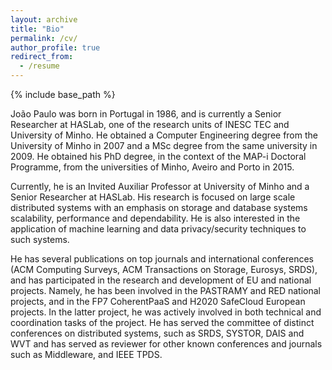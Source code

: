 ```yaml
---
layout: archive
title: "Bio"
permalink: /cv/
author_profile: true
redirect_from:
  - /resume
---
```


{% include base_path %}

João Paulo was born in Portugal in 1986, and is currently a Senior Researcher at HASLab, one of the research units of INESC TEC and University of Minho. He obtained a Computer Engineering degree from the University of Minho in 2007 and a MSc degree from the same university in 2009. He obtained his PhD degree, in the context of the MAP-i Doctoral Programme, from the universities of Minho, Aveiro and Porto in 2015.

Currently, he is an Invited Auxiliar Professor at University of Minho and a Senior Researcher at HASLab. His research is focused on large scale distributed systems with an emphasis on storage and database systems scalability, performance and dependability. He is also interested in the application of machine learning and data privacy/security techniques to such systems.

He has several publications on top journals and international conferences (ACM Computing Surveys, ACM Transactions on Storage, Eurosys, SRDS), and has participated in the research and development of EU and national projects. Namely, he has been involved in the PASTRAMY and RED national projects, and in the FP7 CoherentPaaS and H2020 SafeCloud European projects. In the latter project, he was actively involved in both technical and coordination tasks of the project. He has served the committee of distinct conferences on distributed systems, such as SRDS, SYSTOR, DAIS and WVT and has served as reviewer for other known conferences and journals such as Middleware, and IEEE TPDS.
